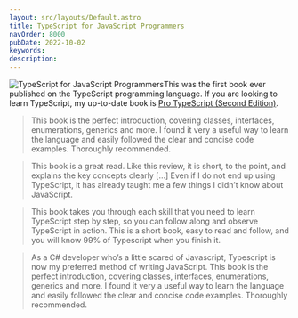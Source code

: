 ```yaml
---
layout: src/layouts/Default.astro
title: TypeScript for JavaScript Programmers
navOrder: 8000
pubDate: 2022-10-02
keywords: 
description: 
---
```


![TypeScript for JavaScript Programmers](/img/2015/07/typescript.png)This was the first book ever published on the TypeScript programming language. If you are looking to learn TypeScript, my up-to-date book is [Pro TypeScript (Second Edition)](https://www.stevefenton.co.uk/publications/pro-typescript/).

> This book is the perfect introduction, covering classes, interfaces, enumerations, generics and more. I found it very a useful way to learn the language and easily followed the clear and concise code examples. Thoroughly recommended.

> This book is a great read. Like this review, it is short, to the point, and explains the key concepts clearly \[…\] Even if I do not end up using TypeScript, it has already taught me a few things I didn’t know about JavaScript.

> This book takes you through each skill that you need to learn TypeScript step by step, so you can follow along and observe TypeScript in action. This is a short book, easy to read and follow, and you will know 99% of Typescript when you finish it.

> As a C# developer who’s a little scared of Javascript, Typescript is now my preferred method of writing JavaScript. This book is the perfect introduction, covering classes, interfaces, enumerations, generics and more. I found it very a useful way to learn the language and easily followed the clear and concise code examples. Thoroughly recommended.
